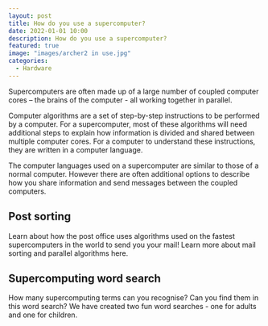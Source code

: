 ```yaml
---
layout: post
title: How do you use a supercomputer?
date: 2022-01-01 10:00
description: How do you use a supercomputer?
featured: true
image: "images/archer2 in use.jpg"
categories: 
  - Hardware
---
```



Supercomputers are often made up of a large number of coupled computer cores – the brains of the computer - all working together in parallel.

Computer algorithms are a set of step-by-step instructions to be performed by a computer. For a supercomputer, most of these algorithms will need additional steps to explain how information is divided and shared between multiple computer cores. For a computer to understand these instructions, they are written in a computer language.

The computer languages used on a supercomputer are similar to those of a normal computer. However there are often additional options to describe how you share information and send messages between the coupled computers. 

## Post sorting

Learn about how the post office uses algorithms used on the fastest supercomputers in the world to send you your mail! Learn more about mail sorting and parallel algorithms here.

## Supercomputing word search

How many supercomputing terms can you recognise? Can you find them in this word search? We have created two fun word searches - one for adults and one for children.
